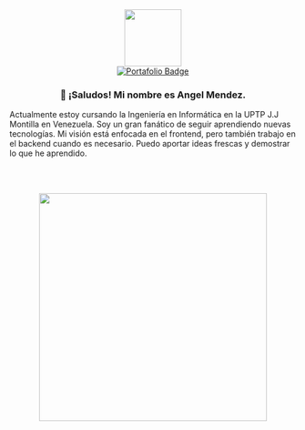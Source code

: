 <div align="center">
  
  <div id="header">
    <img src="https://media.giphy.com/media/M9gbBd9nbDrOTu1Mqx/giphy.gif" width="100"/>
  </div>
  
  <div id="badges">
    <a href="https://angelmendezportafolio.netlify.app">
      <img src="https://img.shields.io/badge/Portafolio-black?style=for-the-badge" alt="Portafolio Badge"/>
    </a>
  </div>
  
  ### 👋 ¡Saludos! Mi nombre es **Angel Mendez**.
  
  <p align="left" style="max-width: 600px;">
    Actualmente estoy cursando la Ingeniería en Informática en la UPTP J.J Montilla en Venezuela. Soy un gran fanático de seguir aprendiendo nuevas tecnologías. Mi visión está enfocada en el frontend, pero también trabajo en el backend cuando es necesario. Puedo aportar ideas frescas y demostrar lo que he aprendido.
  </p>
  
  <br><br>

  <img align="center" src="https://media.giphy.com/media/L8K62iTDkzGX6/giphy.gif" width="400" />

  <br><br>
  



  <div align="center" style="margin:600px">
    <img src="https://github-readme-stats.vercel.app/api/top-langs?username=Enyel04&show_icons=true&theme=dark&locale=en&layout=compact" alt="Top Languages"  width="400"/>
    <a href="https://github.com/Enyel04/github-readme-stats">
      <img src="https://github-readme-stats.vercel.app/api?username=Enyel04&count_private=true&show_icons=true&theme=dark" alt="GitHub Stats"   width="525"/>
    </a>
  </div>

</div>
